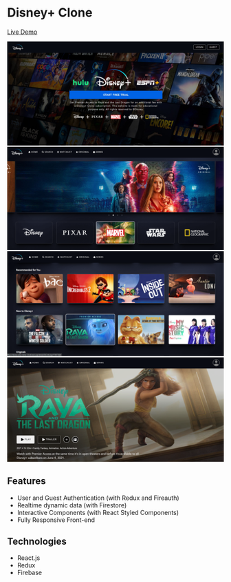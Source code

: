 # Disney+ Clone

[Live Demo](https://disney-plus-clone-23ce8.web.app/)

![](./img/1.jpg)
![](./img/2.png)
![](./img/3.png)
![](./img/4.png)

## Features

- User and Guest Authentication (with Redux and Fireauth)
- Realtime dynamic data (with Firestore)
- Interactive Components (with React Styled Components)
- Fully Responsive Front-end

## Technologies

- React.js
- Redux
- Firebase
